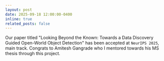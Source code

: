 ```yaml
---
layout: post
date: 2025-09-18 12:00:00-0400
inline: true
related_posts: false
---
```


Our paper titled "Looking Beyond the Known: Towards a Data Discovery Guided Open-World Object Detection" has been accepted at `NeurIPS 2025`, main track. Congrats to Amitesh Gangrade who I mentored towards his MS thesis through this project.
